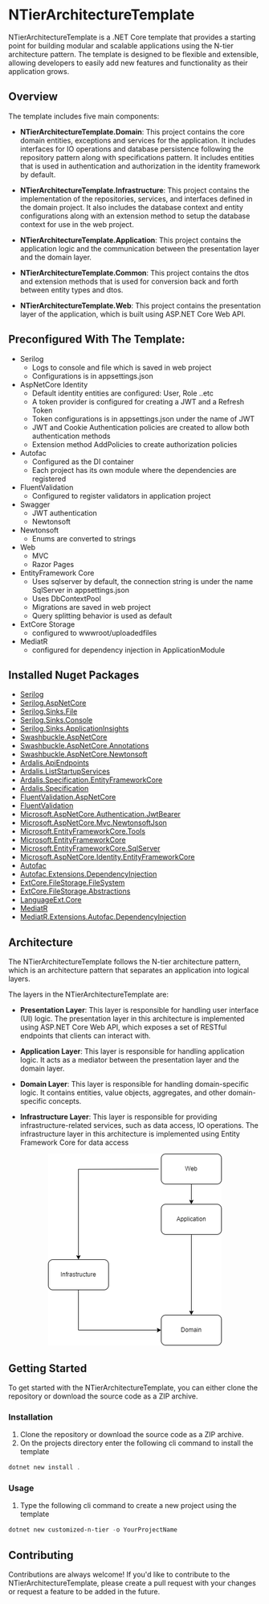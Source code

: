 # NTierArchitectureTemplate

NTierArchitectureTemplate is a .NET Core template that provides a starting point for building modular and scalable applications using the N-tier architecture pattern. The template is designed to be flexible and extensible, allowing developers to easily add new features and functionality as their application grows.

## Overview

The template includes five main components:

- **NTierArchitectureTemplate.Domain**: This project contains the core domain entities, exceptions and services for the application. It includes interfaces for IO operations and database persistence following the repository pattern along with specifications pattern. It includes entities that is used in authentication and authorization in the identity framework by default.

- **NTierArchitectureTemplate.Infrastructure**: This project contains the implementation of the repositories, services, and interfaces defined in the domain project. It also includes the database context and entity configurations along with an extension method to setup the database context for use in the web project.

- **NTierArchitectureTemplate.Application**: This project contains the application logic and the communication between the presentation layer and the domain layer.

- **NTierArchitectureTemplate.Common**: This project contains the dtos and extension methods that is used for conversion back and forth between entity types and dtos.

- **NTierArchitectureTemplate.Web**: This project contains the presentation layer of the application, which is built using ASP.NET Core Web API.

## Preconfigured With The Template:

- Serilog
    * Logs to console and file which is saved in web project
    * Configurations is in appsettings.json
- AspNetCore Identity 
    * Default identity entities are configured: User, Role ..etc
    * A token provider is configured for creating a JWT and a Refresh Token
    * Token configurations is in appsettings.json under the name of JWT
    * JWT and Cookie Authentication policies are created to allow both authentication methods
    * Extension method AddPolicies to create authorization policies
- Autofac
    * Configured as the DI container
    * Each project has its own module where the dependencies are registered
- FluentValidation
    * Configured to register validators in application project
- Swagger
    * JWT authentication
    * Newtonsoft 
- Newtonsoft
    * Enums are converted to strings
- Web
    * MVC
    * Razor Pages
- EntityFramework Core
    * Uses sqlserver by default, the connection string is under the name SqlServer in appsettings.json
    * Uses DbContextPool
    * Migrations are saved in web project
    * Query splitting behavior is used as default
- ExtCore Storage
    * configured to wwwroot/uploadedfiles
- MediatR
    * configured for dependency injection in ApplicationModule

## Installed Nuget Packages
- [Serilog](https://www.nuget.org/packages/serilog/)
- [Serilog.AspNetCore](https://www.nuget.org/packages/Serilog.AspNetCore)
- [Serilog.Sinks.File](https://www.nuget.org/packages/Serilog.Sinks.File/5.0.1-dev-00947)
- [Serilog.Sinks.Console](https://www.nuget.org/packages/Serilog.Sinks.Console/4.1.1-dev-00910)
- [Serilog.Sinks.ApplicationInsights](https://www.nuget.org/packages/Serilog.Sinks.ApplicationInsights/4.0.1-dev-00043)
- [Swashbuckle.AspNetCore](https://www.nuget.org/packages/Swashbuckle.AspNetCore)
- [Swashbuckle.AspNetCore.Annotations](https://www.nuget.org/packages/Swashbuckle.AspNetCore.Annotations)
- [Swashbuckle.AspNetCore.Newtonsoft](https://www.nuget.org/packages/Swashbuckle.AspNetCore.Newtonsoft)
- [Ardalis.ApiEndpoints](https://www.nuget.org/packages/Ardalis.ApiEndpoints)
- [Ardalis.ListStartupServices](https://www.nuget.org/packages/Ardalis.ListStartupServices)
- [Ardalis.Specification.EntityFrameworkCore](https://www.nuget.org/packages/Ardalis.Specification.EntityFrameworkCore)
- [Ardalis.Specification](https://www.nuget.org/packages/Ardalis.Specification)
- [FluentValidation.AspNetCore](https://www.nuget.org/packages/FluentValidation.AspNetCore)
- [FluentValidation](https://www.nuget.org/packages/FluentValidation)
- [Microsoft.AspNetCore.Authentication.JwtBearer](https://www.nuget.org/packages/Microsoft.AspNetCore.Authentication.JwtBearer/8.0.0-preview.4.23260.4)
- [Microsoft.AspNetCore.Mvc.NewtonsoftJson](https://www.nuget.org/packages/Microsoft.AspNetCore.Mvc.NewtonsoftJson/8.0.0-preview.4.23260.4)
- [Microsoft.EntityFrameworkCore.Tools](https://www.nuget.org/packages/Microsoft.EntityFrameworkCore.Tools/8.0.0-preview.4.23259.3)
- [Microsoft.EntityFrameworkCore](https://www.nuget.org/packages/Microsoft.EntityFrameworkCore/8.0.0-preview.4.23259.3)
- [Microsoft.EntityFrameworkCore.SqlServer](https://www.nuget.org/packages/Microsoft.EntityFrameworkCore.SqlServer/8.0.0-preview.4.23259.3)
- [Microsoft.AspNetCore.Identity.EntityFrameworkCore](https://www.nuget.org/packages/Microsoft.AspNetCore.Identity.EntityFrameworkCore/8.0.0-preview.4.23260.4)
- [Autofac](https://www.nuget.org/packages/Autofac)
- [Autofac.Extensions.DependencyInjection](https://www.nuget.org/packages/Autofac.Extensions.DependencyInjection)
- [ExtCore.FileStorage.FileSystem](https://www.nuget.org/packages/ExtCore.FileStorage.FileSystem)
- [ExtCore.FileStorage.Abstractions](https://www.nuget.org/packages/ExtCore.FileStorage.Abstractions)
- [LanguageExt.Core](https://www.nuget.org/packages/LanguageExt.Core)
- [MediatR](https://www.nuget.org/packages/MediatR)
- [MediatR.Extensions.Autofac.DependencyInjection](https://www.nuget.org/packages/MediatR.Extensions.Autofac.DependencyInjection)

    

## Architecture

The NTierArchitectureTemplate follows the N-tier architecture pattern, which is an architecture pattern that separates an application into logical layers.

The layers in the NTierArchitectureTemplate are:

- **Presentation Layer**: This layer is responsible for handling user interface (UI) logic. The presentation layer in this architecture is implemented using ASP.NET Core Web API, which exposes a set of RESTful endpoints that clients can interact with.

- **Application Layer**: This layer is responsible for handling application logic. It acts as a mediator between the presentation layer and the domain layer. 

- **Domain Layer**: This layer is responsible for handling domain-specific logic. It contains entities, value objects, aggregates, and other domain-specific concepts.

- **Infrastructure Layer**: This layer is responsible for providing infrastructure-related services, such as data access, IO operations. The infrastructure layer in this architecture is implemented using Entity Framework Core for data access

<p align="center">
  <img src="ntier-arch.png" />
</p>

## Getting Started

To get started with the NTierArchitectureTemplate, you can either clone the repository or download the source code as a ZIP archive.

### Installation

1. Clone the repository or download the source code as a ZIP archive.
2. On the projects directory enter the following cli command to install the template
``` powershell
dotnet new install . 
```

### Usage
1. Type the following cli command to create a new project using the template
``` powershell
dotnet new customized-n-tier -o YourProjectName
```


## Contributing

Contributions are always welcome! If you'd like to contribute to the NTierArchitectureTemplate, please create a pull request with your changes or request a feature to be added in the future.
